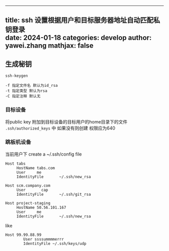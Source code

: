 
---
title: ssh 设置根据用户和目标服务器地址自动匹配私钥登录  
date: 2024-01-18
categories: develop 
author: yawei.zhang 
mathjax: false
---


## 生成秘钥         
```
ssh-keygen   

-f 指定文件名 默认为id_rsa
-t 指定类型 默认为rsa
-C 指定注释 默认无
```

<!--more -->

### 目标设备   
将public key 附加到目标设备的目标用户的home目录下的文件  ```.ssh/authorized_keys``` 中   如果没有则创建  权限应为640


### 跳板机设备   
当前用户下
 create a ~/.ssh/config file
```
Host tabs
     HostName tabs.com
     User     me
     IdentityFile       ~/.ssh/new_rsa

Host scm.company.com
     User       cap
     IdentityFile       ~/.ssh/git_rsa

Host project-staging
     HostName 50.56.101.167
     User     me
     IdentityFile       ~/.ssh/new_rsa
```

like
```
Host 99.99.88.99
        User ssssummmmerrr
        IdentityFile ~/.ssh/keys/udp
```
